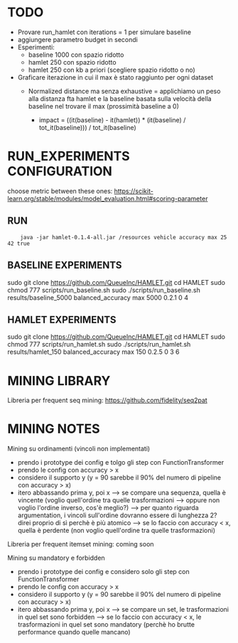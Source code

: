 # TODO

- Provare run_hamlet con iterations = 1 per simulare baseline
- aggiungere parametro budget in secondi
- Esperimenti:
  - baseline 1000 con spazio ridotto
  - hamlet 250 con spazio ridotto
  - hamlet 250 con kb a priori (scegliere spazio ridotto o no)
- Graficare iterazione in cui il max è stato raggiunto per ogni dataset
  - Normalized distance ma senza exhaustive = applichiamo un peso alla distanza fta hamlet e la baseline basata sulla velocità della baseline nel trovare il max (prossimità baseline a 0)
    - impact = ((it(baseline) - it(hamlet)) * (it(baseline) / tot_it(baseline))) / tot_it(baseline)

    <!-- - accuracy = ((it(hamlet) - it(baseline)) * ((100 - it(baseline)) / 100)) / 100 -->


# RUN_EXPERIMENTS CONFIGURATION

choose metric between these ones: https://scikit-learn.org/stable/modules/model_evaluation.html#scoring-parameter

## RUN

        java -jar hamlet-0.1.4-all.jar /resources vehicle accuracy max 25 42 true

## BASELINE EXPERIMENTS

sudo git clone https://github.com/QueueInc/HAMLET.git
cd HAMLET
sudo chmod 777 scripts/run_baseline.sh
sudo ./scripts/run_baseline.sh results/baseline_5000 balanced_accuracy max 5000 0.2.1 0 4

## HAMLET EXPERIMENTS

sudo git clone https://github.com/QueueInc/HAMLET.git
cd HAMLET
sudo chmod 777 scripts/run_hamlet.sh
sudo ./scripts/run_hamlet.sh results/hamlet_150 balanced_accuracy max 150 0.2.5 0 3 6

# MINING LIBRARY

Libreria per frequent seq mining: https://github.com/fidelity/seq2pat

# MINING NOTES

Mining su ordinamenti (vincoli non implementati)
- prendo i prototype dei config e tolgo gli step con FunctionTransformer
- prendo le config con accuracy > x
- considero il supporto y (y = 90 sarebbe il 90% del numero di pipeline con accuracy > x)
- itero abbassando prima y, poi x
--> se compare una sequenza, quella è vincente (voglio quell'ordine tra quelle trasformazioni --> oppure non voglio l'ordine inverso, cos'è meglio?)
        --> per quanto riguarda argumentation, i vincoli sull'ordine dovranno essere di lunghezza 2? direi proprio di sì perchè è più atomico
--> se lo faccio con accuracy < x, quella è perdente (non voglio quell'ordine tra quelle trasformazioni)

Libreria per frequent itemset mining: coming soon

Mining su mandatory e forbidden
- prendo i prototype dei config e considero solo gli step con FunctionTransformer
- prendo le config con accuracy > x
- considero il supporto y (y = 90 sarebbe il 90% del numero di pipeline con accuracy > x)
- itero abbassando prima y, poi x
--> se compare un set, le trasformazioni in quel set sono forbidden
--> se lo faccio con accuracy < x, le trasformazioni in quel set sono mandatory (perchè ho brutte performance quando quelle mancano)
